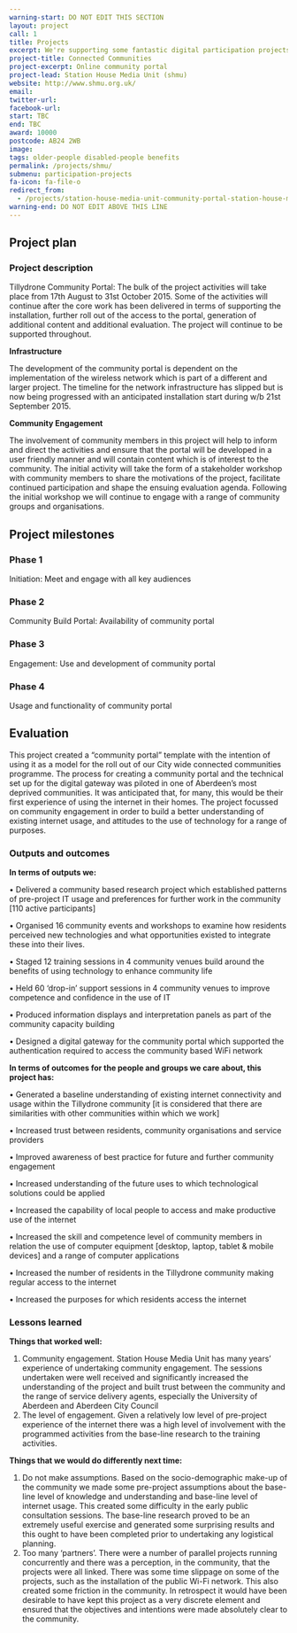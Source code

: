```yaml
---
warning-start: DO NOT EDIT THIS SECTION
layout: project
call: 1
title: Projects
excerpt: We're supporting some fantastic digital participation projects. Here are their stories.
project-title: Connected Communities
project-excerpt: Online community portal
project-lead: Station House Media Unit (shmu)
website: http://www.shmu.org.uk/
email:
twitter-url:
facebook-url:
start: TBC
end: TBC
award: 10000
postcode: AB24 2WB
image:
tags: older-people disabled-people benefits
permalink: /projects/shmu/
submenu: participation-projects
fa-icon: fa-file-o
redirect_from:
  - /projects/station-house-media-unit-community-portal-station-house-media-unit-shmu/
warning-end: DO NOT EDIT ABOVE THIS LINE
---
```


## Project plan

### Project description

Tillydrone Community Portal: The bulk of the project activities will take place from 17th August to 31st October 2015. Some of the activities will continue after the core work has been delivered in terms of supporting the installation, further roll out of the access to the portal, generation of additional content and additional evaluation.  The project will continue to be supported throughout.

**Infrastructure**

The development of the community portal is dependent on the implementation of the wireless network which is part of a different and larger project.  The timeline for the network infrastructure has slipped but is now being progressed with an anticipated installation start during w/b 21st September 2015.

**Community Engagement**

The involvement of community members in this project will help to inform and direct the activities and ensure that the portal will be developed in a user friendly manner and will contain content which is of interest to the community.  The initial activity will take the form of a stakeholder workshop with community members to share the motivations of the project, facilitate continued participation and shape the ensuing evaluation agenda. Following the initial workshop we will continue to engage with a range of community groups and organisations.


## Project milestones

### Phase 1

Initiation: Meet and engage with all key audiences

### Phase 2

Community Build Portal: Availability of community portal

### Phase 3

Engagement: Use and development of community portal

### Phase 4

Usage and functionality of community portal



## Evaluation

This project created a “community portal” template with the intention of using it as a model for the roll out of our City wide connected communities programme.  The process for creating a community portal and the technical set up for the digital gateway was piloted in one of Aberdeen’s most deprived communities.  It was anticipated that, for many, this would be their first experience of using the internet in their homes.  The project focussed on community engagement in order to build a better understanding of existing internet usage, and attitudes to the use of technology for a range of purposes.

### Outputs and outcomes

**In terms of outputs we:**

•	Delivered a community based research project which established patterns of pre-project IT usage and preferences for further work in the community [110 active participants]

•	Organised 16 community events and workshops to examine how residents perceived new technologies and what opportunities existed to integrate these into their lives.

•	Staged 12 training sessions in 4 community venues build around the benefits of using technology to enhance community life

•	Held 60 ‘drop-in’ support sessions in 4 community venues to improve competence and confidence in the use of IT

•	Produced information displays and interpretation panels as part of the community capacity building

•	Designed a digital gateway for the community portal which supported the authentication required to access the community based WiFi network


**In terms of outcomes for the people and groups we care about, this project has:**

•	Generated a baseline understanding of existing internet connectivity and usage within the Tillydrone community [it is considered that there are similarities with other communities within which we work]

•	Increased trust between residents, community organisations and service providers

•	Improved awareness of best practice for future and further community engagement

•	Increased understanding of the future uses to which technological solutions could be applied

•	Increased the capability of local people to access and make productive use of the internet

•	Increased the skill and competence level of community members in relation the use of computer equipment [desktop, laptop, tablet & mobile devices] and a range of computer applications

•	Increased the number of residents in the Tillydrone community making regular access to the internet

•	Increased the purposes for which residents access the internet

### Lessons learned

**Things that worked well:**

1. Community engagement.  Station House Media Unit has many years’ experience of undertaking community engagement.  The sessions undertaken were well received and significantly increased the understanding of the project and built trust between the community and the range of service delivery agents, especially the University of Aberdeen and Aberdeen City Council
2. The level of engagement.  Given a relatively low level of pre-project experience of the internet there was a high level of involvement with the programmed activities from the base-line research to the training activities.


**Things that we would do differently next time:**

1. Do not make assumptions.  Based on the socio-demographic make-up of the community we made some pre-project assumptions about the base-line level of knowledge and understanding and base-line level of internet usage.  This created some difficulty in the early public consultation sessions.  The base-line research proved to be an extremely useful exercise and generated some surprising results and this ought to have been completed prior to undertaking any logistical planning.
2. Too many ‘partners’.  There were a number of parallel projects running concurrently and there was a perception, in the community, that the projects were all linked.  There was some time slippage on some of the projects, such as the installation of the public Wi-Fi network.  This also created some friction in the community.  In retrospect it would have been desirable to have kept this project as a very discrete element and ensured that the objectives and intentions were made absolutely clear to the community.
